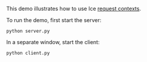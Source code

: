 This demo illustrates how to use Ice [request contexts][1].

To run the demo, first start the server:

```
python server.py
```

In a separate window, start the client:

```
python client.py
```

[1]: https://doc.zeroc.com/ice/4.0/client-side-features/request-contexts
